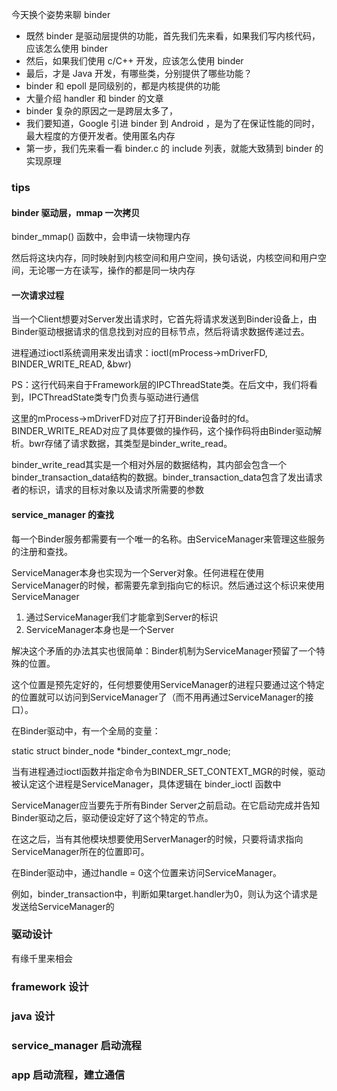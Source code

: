 
今天换个姿势来聊 binder

- 既然 binder 是驱动层提供的功能，首先我们先来看，如果我们写内核代码，应该怎么使用 binder
- 然后，如果我们使用 c/C++ 开发，应该怎么使用 binder
- 最后，才是 Java 开发，有哪些类，分别提供了哪些功能？
- binder 和 epoll 是同级别的，都是内核提供的功能
- 大量介绍 handler 和 binder 的文章
- binder 复杂的原因之一是跨层太多了，
- 我们要知道，Google 引进 binder 到 Android ，是为了在保证性能的同时，最大程度的方便开发者。使用匿名内存
- 第一步，我们先来看一看 binder.c 的 include 列表，就能大致猜到 binder 的实现原理

### tips

#### binder 驱动层，mmap 一次拷贝

binder_mmap() 函数中，会申请一块物理内存

然后将这块内存，同时映射到内核空间和用户空间，换句话说，内核空间和用户空间，无论哪一方在读写，操作的都是同一块内存

#### 一次请求过程

当一个Client想要对Server发出请求时，它首先将请求发送到Binder设备上，由Binder驱动根据请求的信息找到对应的目标节点，然后将请求数据传递过去。

进程通过ioctl系统调用来发出请求：ioctl(mProcess->mDriverFD, BINDER_WRITE_READ, &bwr)

PS：这行代码来自于Framework层的IPCThreadState类。在后文中，我们将看到，IPCThreadState类专门负责与驱动进行通信

这里的mProcess->mDriverFD对应了打开Binder设备时的fd。BINDER_WRITE_READ对应了具体要做的操作码，这个操作码将由Binder驱动解析。bwr存储了请求数据，其类型是binder_write_read。

binder_write_read其实是一个相对外层的数据结构，其内部会包含一个binder_transaction_data结构的数据。binder_transaction_data包含了发出请求者的标识，请求的目标对象以及请求所需要的参数

#### service_manager 的查找

每一个Binder服务都需要有一个唯一的名称。由ServiceManager来管理这些服务的注册和查找。

ServiceManager本身也实现为一个Server对象。任何进程在使用ServiceManager的时候，都需要先拿到指向它的标识。然后通过这个标识来使用ServiceManager

1. 通过ServiceManager我们才能拿到Server的标识
2. ServiceManager本身也是一个Server

解决这个矛盾的办法其实也很简单：Binder机制为ServiceManager预留了一个特殊的位置。

这个位置是预先定好的，任何想要使用ServiceManager的进程只要通过这个特定的位置就可以访问到ServiceManager了（而不用再通过ServiceManager的接口）。

在Binder驱动中，有一个全局的变量：

static struct binder_node *binder_context_mgr_node;

当有进程通过ioctl函数并指定命令为BINDER_SET_CONTEXT_MGR的时候，驱动被认定这个进程是ServiceManager，具体逻辑在 binder_ioctl 函数中

ServiceManager应当要先于所有Binder Server之前启动。在它启动完成并告知Binder驱动之后，驱动便设定好了这个特定的节点。

在这之后，当有其他模块想要使用ServerManager的时候，只要将请求指向ServiceManager所在的位置即可。

在Binder驱动中，通过handle = 0这个位置来访问ServiceManager。

例如，binder_transaction中，判断如果target.handler为0，则认为这个请求是发送给ServiceManager的

### 驱动设计

有缘千里来相会

### framework 设计


### java 设计


### service_manager 启动流程

### app 启动流程，建立通信
